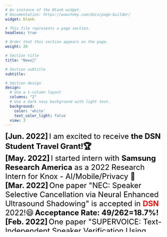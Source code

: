 ```yaml
---
# An instance of the Blank widget.
# Documentation: https://wowchemy.com/docs/page-builder/
widget: blank

# This file represents a page section.
headless: true

# Order that this section appears on the page.
weight: 20

# Section title
title: "News📰"

# Section subtitle
subtitle:

# Section design
design:
  # Use a 1-column layout
  columns: "2"
  # Use a dark navy background with light text.
  background:
    color: 'white'
    text_color_light: false
  view: 3
---
```

<style>
.home-section {
    padding: 30px 0 30px 0;
  }

div.ex1 {
  background-color: white;
  overflow: scroll;
  height: 240pt;
}
span.date{
  font-size: 24px;
  color: black;
  font-weight: bold;
}
span.emp{
  font-size: 24px;
  color: red;
  font-weight: bold;
}
span.normal{
  font-size: 24px;
  color: black;
  font-weight: normal;
}
</style>
<div class="ex1">
<span class="date"> [Jun. 2022]</span> <span class="normal"> I am excited to receive </span> <span class="date"> the DSN Student Travel Grant!🏆</span> <br>
<span class="date"> [May. 2022]</span> <span class="normal"> I started intern with </span><span class="date">Samsung Research America</span><span class="normal"> as a 2022 Research Intern for Knox - AI/Mobile/Privacy 🤩</span> <br>
<span class="date"> [Mar. 2022]</span> <span class="normal">One paper "NEC: Speaker Selective Cancellation via Neural Enhanced Ultrasound Shadowing" is accepted in </span><span class="emp">DSN</span><span class="normal"> 2022!😄</span> <span class="date"> Acceptance Rate: 49/262=18.7%!</span><br>
  <span class="date"> [Feb. 2022]</span> <span class="normal">One paper "SUPERVOICE: Text-Independent Speaker Verification Using Ultrasound Energy in Human Speech" is accepted in </span><span class="emp">AsiaCCS</span><span class="normal"> 2022!😄</span> <span class="date"> Acceptance Rate: 54/294=18.3%!</span><br>
  <span class="date"> [Dec. 2021]</span> <span class="normal">One paper "GhostTalk: Interactive Attack on Smartphone Voice System Through Power Line" is accepted in </span><span class="emp">NDSS</span><span class="normal"> 2022!😄</span><br>
  <span class="date"> [Nov. 2021]</span> <span class="normal">One paper "U-Star: An Underwater Navigation System based on Passive 3D Optical Identification Tags" is accepted in </span><span class="emp">Mobicom</span><span class="normal"> 2022! 😄</span><span class="date"> Acceptance Rate: 16/91=17.5%!</span><br>
  <span class="date"> [Nov. 2021]</span> <span class="normal">One paper related to voice adversarial attacks is <font color="red">rejected</font> by <span class="emp">Mobicom</span> </span><span class="normal"> 2022. &#128532<br>
  <span class="date"> [Sep. 2021]</span> <span class="normal">Our paper "NELoRa: Towards Ultra-low SNR LoRa Communication with
              Neural-enhanced Demodulation" wins the </span><span class="emp">SenSys Best Paper Award!</span>🏆<br>
  <span class="date"> [Sep. 2021]</span> <span class="normal">One paper "NELoRa: Towards Ultra-low SNR LoRa Communication with
              Neural-enhanced Demodulation" is accepted in </span><span class="emp">SenSys</span><span class="normal"> 2022! </span><span class="date">Acceptance Rate: 25/139=17.9%!</span><br>
  <span class="date"> [Aug. 2021]</span> <span class="normal">One paper related to voice identification is <font color="red">rejected</font> by <span class="emp">NDSS</span> </span><span class="normal"> 2022 Summer.	&#128533<br>
  <span class="date"> [Jun. 2021]</span> <span class="normal">One paper "Rectifying Administrated ERC20 Tokens" is accepted in </span><span class="emp">ICICS</span><span class="normal"> 2021! </span><br>
  <span class="date"> [Jun. 2020]</span> <span class="normal">One paper "Deep Learning Driven Wireless Real-time Human Activity Recognition" is accepted in </span><span class="emp">ICC</span><span class="normal"> 2020! </span><br>
    <span class="date"> [Feb. 2020]</span> <span class="normal">One paper "Surfingattack: Interactive hidden attack on voice assistants using ultrasonic guided waves" is accepted in </span><span class="emp">NDSS</span><span class="normal"> 2020!😄</span><br>
    <span class="date"> [Sep. 2021]</span> <span class="normal">Our paper "DSIC: Deep learning based self-interference cancellation for in-band full duplex wireless" wins the </span><span class="emp">Globecom Best Paper Award!</span>🏆<br>
    <span class="date"> [Dec. 2019]</span> <span class="normal">One paper "DSIC: Deep learning based self-interference cancellation for in-band full duplex wireless" is accepted in </span><span class="emp">Globecom</span><span class="normal"> 2019! </span><br>
  </div>
